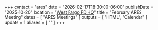 +++
contact = "ares"
date = "2026-02-17T18:30:00-06:00"
publishDate = "2025-10-20"
location = "[West Fargo FD HQ](/places/west-fargo-fire-department-headquarters/)"
title = "February ARES Meeting"
dates = [ "ARES Meetings" ]
outputs = [ "HTML", "Calendar" ]
update = 1
aliases = [ "" ]
+++
